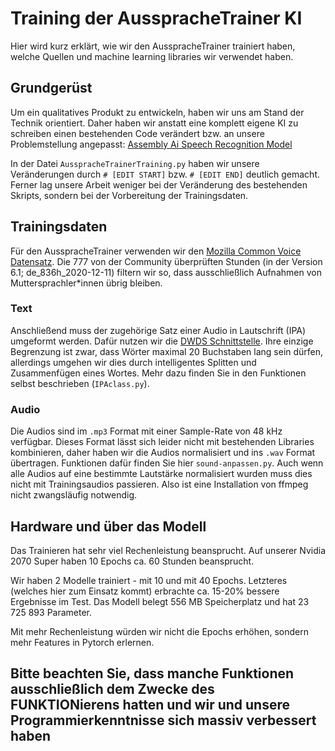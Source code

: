 # Training der AusspracheTrainer KI
Hier wird kurz erklärt, wie wir den AusspracheTrainer trainiert haben, welche Quellen und machine learning libraries wir verwendet haben.

## Grundgerüst
Um ein qualitatives Produkt zu entwickeln, haben wir uns am Stand der Technik orientiert. Daher haben wir anstatt eine komplett eigene KI zu schreiben einen bestehenden Code verändert bzw. an unsere Problemstellung angepasst:
[Assembly Ai Speech Recognition Model](https://www.assemblyai.com/blog/end-to-end-speech-recognition-pytorch/ "Building an end-to-end Speech Recognition model in PyTorch")

In der Datei `AusspracheTrainerTraining.py` haben wir unsere Veränderungen durch `# [EDIT START]` bzw. `# [EDIT END]` deutlich gemacht. Ferner lag unsere Arbeit weniger bei der Veränderung des bestehenden Skripts, sondern bei der Vorbereitung der Trainingsdaten.

## Trainingsdaten
Für den AusspracheTrainer verwenden wir den [Mozilla Common Voice Datensatz](https://commonvoice.mozilla.org/de/datasets). Die 777 von der Community überprüften Stunden (in der Version 6.1; de_836h_2020-12-11) filtern wir so, dass ausschließlich Aufnahmen von Muttersprachler*innen übrig bleiben.

### Text
Anschließend muss der zugehörige Satz einer Audio in Lautschrift (IPA) umgeformt werden. Dafür nutzen wir die [DWDS Schnittstelle](https://www.dwds.de/d/api#ipa). Ihre einzige Begrenzung ist zwar, dass Wörter maximal 20 Buchstaben lang sein dürfen, allerdings umgehen wir dies durch intelligentes Splitten und Zusammenfügen eines Wortes. Mehr dazu finden Sie in den Funktionen selbst beschrieben (`IPAclass.py`).

### Audio
Die Audios sind im `.mp3` Format mit einer Sample-Rate von 48 kHz verfügbar. Dieses Format lässt sich leider nicht mit bestehenden Libraries kombinieren, daher haben wir die Audios normalisiert und ins `.wav` Format übertragen. Funktionen dafür finden Sie hier `sound-anpassen.py`. Auch wenn alle Audios auf eine bestimmte Lautstärke normalisiert wurden muss dies nicht mit Trainingsaudios passieren. Also ist eine Installation von ffmpeg nicht zwangsläufig notwendig.

## Hardware und über das Modell
Das Trainieren hat sehr viel Rechenleistung beansprucht. Auf unserer Nvidia 2070 Super haben 10 Epochs ca. 60 Stunden beansprucht. 

Wir haben 2 Modelle trainiert - mit 10 und mit 40 Epochs. Letzteres (welches hier zum Einsatz kommt) erbrachte ca. 15-20% bessere Ergebnisse im Test. Das Modell belegt 556 MB Speicherplatz und hat 23 725 893 Parameter.

Mit mehr Rechenleistung würden wir nicht die Epochs erhöhen, sondern mehr Features in Pytorch erlernen.

## Bitte beachten Sie, dass manche Funktionen ausschließlich dem Zwecke des FUNKTIONierens hatten und wir und unsere Programmierkenntnisse sich massiv verbessert haben
